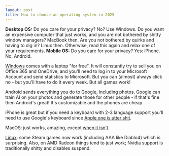 ```yaml
---
layout: post
title: How to choose an operating system in 2025
---
```


**Desktop OS:** Do you care for your privacy? No? Use Windows.
Do you want an expensive computer that just works, and you are not bothered by shitty window managers? MacBook then.
Are you not bothered by quirks and having to dig in? Linux then. Otherwise, read this again and relax one of your requirements.
**Mobile OS:** Do you care for your privacy? Yes: iPhone. No: Android.

[Windows](../windows/) comes with a laptop "for free". It will constantly try to sell you on Office 365 and OneDrive, and you'll need to log in
to your Microsoft Account and send statistics to Microsoft. But you can (almost) always click
no - but you'll have to do it every week. But all games work!

Android sends everything you do to Google, including photos. Google can train AI on your photos and generate those for
other people - if that's fine then Android's great! It's customizable and the phones are cheap.

iPhone is great but if you need a keyboard with 2-3 language support you'll need to use Google's keyboard since [Apple one is utter shit](../apple-rant/).

MacOS: just works, amazing, except [when it isn't](../apple-rant/).

[Linux](../linux-hardware/): some Steam games now work (including AAA like Diablo4) which is surprising. Also, on AMD Radeon things tend to just work;
Nvidia support is traditionally shitty and disables suspend.

